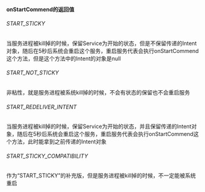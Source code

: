 #### onStartCommend的返回值

###### START_STICKY

当服务进程被kill掉的时候，保留Service为开始的状态，但是不保留传递的Intent对象，随后在5秒后系统会重启这个服务，重启服务代表会执行onStartCommend这个方法，但是这个方法中的Intent的对象是null

###### START_NOT_STICKY

非粘性，就是服务进程被系统kill掉的时候，不会有状态的保留也不会重启服务

###### START_REDELIVER_INTENT

当服务进程被kill掉的时候，保留Service为开始的状态，并且保留传递的Intent对象，随后在5秒后系统会重启这个服务，重启服务代表会执行onStartCommend这个方法，此时能拿到之前传递的Intent对象

###### START_STICKY_COMPATIBILITY

作为“START_STICKY”的补充版，但是服务进程被kill掉的时候，不一定能被系统重启